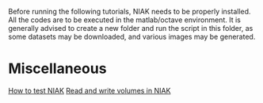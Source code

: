 Before running the following tutorials, NIAK needs to be properly installed. All the codes are to be executed in the matlab/octave environment. It is generally advised to create a new folder and run the script in this folder, as some datasets may be downloaded, and various images may be generated. 

# Miscellaneous
[How to test NIAK](niak_tutorial_test.html)
[Read and write volumes in NIAK](niak_tutorial_read_write.html) 

